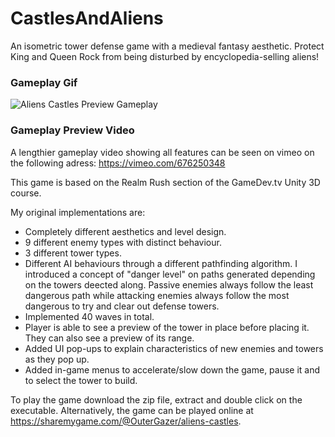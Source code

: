 # CastlesAndAliens
An isometric tower defense game with a medieval fantasy aesthetic. Protect King and Queen Rock from being disturbed by encyclopedia-selling aliens!


### Gameplay Gif
![Aliens Castles Preview Gameplay](https://user-images.githubusercontent.com/71871620/172582644-f56784b3-f77d-4b12-8efb-c448df4ea3d2.gif)


### Gameplay Preview Video
A lengthier gameplay video showing all features can be seen on vimeo on the following adress: https://vimeo.com/676250348


This game is based on the Realm Rush section of the GameDev.tv Unity 3D course.

My original implementations are:

- Completely different aesthetics and level design.
- 9 different enemy types with distinct behaviour.
- 3 different tower types.
- Different AI behaviours through a different pathfinding algorithm. I introduced a concept of "danger level" on paths generated depending on the towers deected along. Passive enemies always follow the least dangerous path while attacking enemies always follow the most dangerous to try and clear out defense towers.
- Implemented 40 waves in total.
- Player is able to see a preview of the tower in place before placing it. They can also see a preview of its range.
- Added UI pop-ups to explain characteristics of new enemies and towers as they pop up.
- Added in-game menus to accelerate/slow down the game, pause it and to select the tower to build.

To play the game download the zip file, extract and double click on the executable. Alternatively, the game can be played online at https://sharemygame.com/@OuterGazer/aliens-castles.

